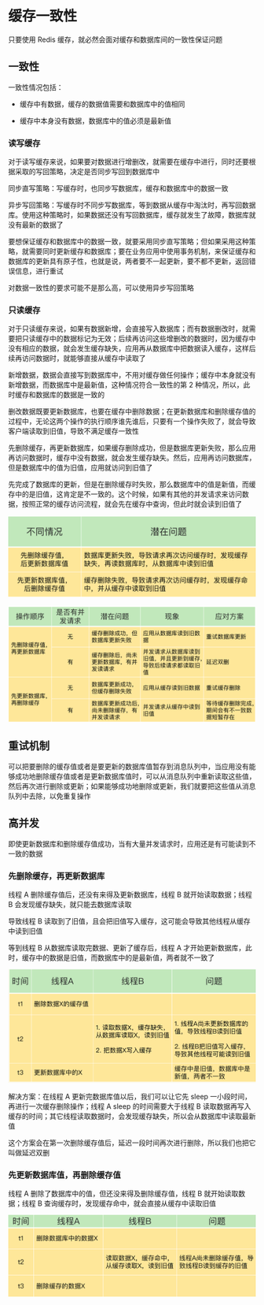 # 缓存一致性

只要使用 Redis 缓存，就必然会面对缓存和数据库间的一致性保证问题

## 一致性

一致性情况包括：

- 缓存中有数据，缓存的数据值需要和数据库中的值相同

- 缓存中本身没有数据，数据库中的值必须是最新值

### 读写缓存

对于读写缓存来说，如果要对数据进行增删改，就需要在缓存中进行，同时还要根据采取的写回策略，决定是否同步写回到数据库中

同步直写策略：写缓存时，也同步写数据库，缓存和数据库中的数据一致

异步写回策略：写缓存时不同步写数据库，等到数据从缓存中淘汰时，再写回数据库。使用这种策略时，如果数据还没有写回数据库，缓存就发生了故障，数据库就没有最新的数据了

要想保证缓存和数据库中的数据一致，就要采用同步直写策略；但如果采用这种策略，就需要同时更新缓存和数据库；要在业务应用中使用事务机制，来保证缓存和数据库的更新具有原子性，也就是说，两者要不一起更新，要不都不更新，返回错误信息，进行重试

对数据一致性的要求可能不是那么高，可以使用异步写回策略

### 只读缓存

对于只读缓存来说，如果有数据新增，会直接写入数据库；而有数据删改时，就需要把只读缓存中的数据标记为无效；后续再访问这些增删改的数据时，因为缓存中没有相应的数据，就会发生缓存缺失，应用再从数据库中把数据读入缓存，这样后续再访问数据时，就能够直接从缓存中读取了

新增数据，数据会直接写到数据库中，不用对缓存做任何操作；缓存中本身就没有新增数据，而数据库中是最新值，这种情况符合一致性的第 2 种情况，所以，此时缓存和数据库的数据是一致的

删改数据既要更新数据库，也要在缓存中删除数据；在更新数据库和删除缓存值的过程中，无论这两个操作的执行顺序谁先谁后，只要有一个操作失败了，就会导致客户端读取到旧值，导致不满足缓存一致性

先删除缓存，再更新数据库，如果缓存删除成功，但是数据库更新失败，那么应用再访问数据时，缓存中没有数据，就会发生缓存缺失。然后，应用再访问数据库，但是数据库中的值为旧值，应用就访问到旧值了

先完成了数据库的更新，但是在删除缓存时失败，那么数据库中的值是新值，而缓存中的是旧值，这肯定是不一致的。这个时候，如果有其他的并发请求来访问数据，按照正常的缓存访问流程，就会先在缓存中查询，但此时就会读到旧值了

![](../../Picture/Database/Redis/consistency/01.png)

![](../../Picture/Database/Redis/consistency/02.png)

## 重试机制

可以把要删除的缓存值或者是要更新的数据库值暂存到消息队列中，当应用没有能够成功地删除缓存值或者是更新数据库值时，可以从消息队列中重新读取这些值，然后再次进行删除或更新；如果能够成功地删除或更新，我们就要把这些值从消息队列中去除，以免重复操作

## 高并发

即使更新数据库和删除缓存值成功，当有大量并发请求时，应用还是有可能读到不一致的数据

### 先删除缓存，再更新数据库

线程 A 删除缓存值后，还没有来得及更新数据库，线程 B 就开始读取数据；线程 B 会发现缓存缺失，就只能去数据库读取

导致线程 B 读取到了旧值，且会把旧值写入缓存，这可能会导致其他线程从缓存中读到旧值

等到线程 B 从数据库读取完数据、更新了缓存后，线程 A 才开始更新数据库，此时，缓存中的数据是旧值，而数据库中的是最新值，两者就不一致了

![](../../Picture/Database/Redis/consistency/03.png)

解决方案：在线程 A 更新完数据库值以后，我们可以让它先 sleep 一小段时间，再进行一次缓存删除操作；线程 A sleep 的时间需要大于线程 B 读取数据再写入缓存的时间；其它线程读取数据时，会发现缓存缺失，所以会从数据库中读取最新值

这个方案会在第一次删除缓存值后，延迟一段时间再次进行删除，所以我们也把它叫做延迟双删

### 先更新数据库值，再删除缓存值

线程 A 删除了数据库中的值，但还没来得及删除缓存值，线程 B 就开始读取数据；线程 B 查询缓存时，发现缓存命中，就会直接从缓存中读取旧值

![](../../Picture/Database/Redis/consistency/04.png)